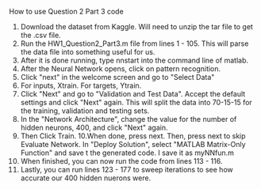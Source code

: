 How to use Question 2 Part 3 code
1. Download the dataset from Kaggle. Will need to unzip the tar file to get
   the .csv file.
2. Run the HW1_Question2_Part3.m file from lines 1 - 105. This will parse
   the data file into something useful for us. 
3. After it is done running, type nnstart into the command line of matlab.
4. After the Neural Network opens, click on pattern recognition.
5. Click "next" in the welcome screen and go to "Select Data"
6. For inputs, Xtrain. For targets, Ytrain.
7. Click "Next" and go to "Validation and Test Data". Accept the default 
   settings and click "Next" again. This will split the data into 70-15-15 
   for the training, validation and testing sets.
8. In the "Network Architecture", change the value for the number of hidden 
   neurons, 400, and click "Next" again. 
9. Then Click Train.
10.When done, press next. Then, press next to skip Evaluate Network. In 
  "Deploy Solution", select "MATLAB Matrix-Only Function" and save t the 
   generated code. I save it as myNNfun.m
11. When finished, you can now run the code from lines 113 - 116.
12. Lastly, you can run lines 123 - 177 to sweep iterations 
    to see how accurate our 400 hidden nuerons were. 